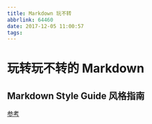 ```yaml
---
title: Markdown 玩不转
abbrlink: 64460
date: 2017-12-05 11:00:57
tags:
---
```


# 玩转玩不转的 Markdown

## Markdown Style Guide 风格指南

[参考](http://www.cirosantilli.com/markdown-style-guide/)